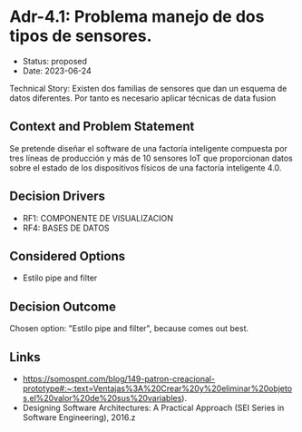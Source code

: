 # Adr-4.1: Problema manejo de dos tipos de sensores.

* Status: proposed
* Date: 2023-06-24

Technical Story: Existen dos familias de sensores que dan un esquema de datos diferentes. Por tanto es necesario aplicar técnicas de data fusion

## Context and Problem Statement

Se pretende diseñar el software de una factoría inteligente compuesta por tres líneas de
producción y más de 10 sensores IoT que proporcionan datos sobre el estado de los dispositivos
físicos de una factoría inteligente 4.0.

## Decision Drivers

* RF1: COMPONENTE DE VISUALIZACION
* RF4: BASES DE DATOS

## Considered Options

* Estilo pipe and filter

## Decision Outcome

Chosen option: "Estilo pipe and filter", because comes out best.

## Links

* https://somospnt.com/blog/149-patron-creacional-prototype#:~:text=Ventajas%3A%20Crear%20y%20eliminar%20objetos,el%20valor%20de%20sus%20variables).
* Designing Software Architectures: A Practical Approach (SEI Series in Software Engineering), 2016.z
